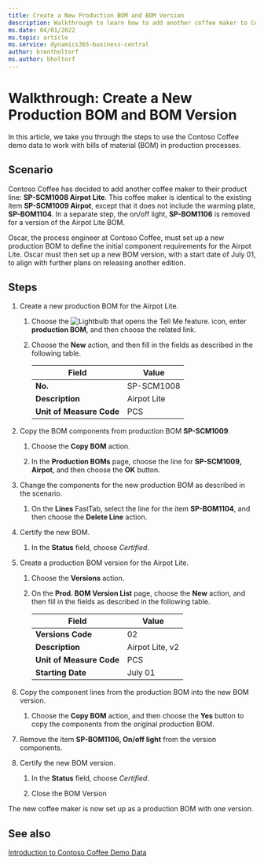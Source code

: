 ```yaml
---
title: Create a New Production BOM and BOM Version
description: Walkthrough to learn how to add another coffee maker to Contoso Coffee's product line in Business Central.
ms.date: 04/01/2022
ms.topic: article
ms.service: dynamics365-business-central
author: brentholtorf
ms.author: bholtorf
---
```

# <a name="walkthrough-create-a-new-production-bom-and-bom-version"></a>Walkthrough: Create a New Production BOM and BOM Version

In this article, we take you through the steps to use the Contoso Coffee demo data to work with bills of material (BOM) in production processes.  

## <a name="scenario"></a>Scenario

Contoso Coffee has decided to add another coffee maker to their product line: **SP-SCM1008 Airpot Lite**. This coffee maker is identical to the existing item **SP-SCM1009 Airpot**, except that it does not include the warming plate, **SP-BOM1104**. In a separate step, the on/off light, **SP-BOM1106** is removed for a version of the Airpot Lite BOM.

Oscar, the process engineer at Contoso Coffee, must set up a new production BOM to define the initial component requirements for the Airpot Lite. Oscar must then set up a new BOM version, with a start date of July 01, to align with further plans on releasing another edition.

## <a name="steps"></a>Steps

1. Create a new production BOM for the Airpot Lite.

    1. Choose the ![Lightbulb that opens the Tell Me feature.](../../media/ui-search/search_small.png "Tell me what you want to do") icon, enter **production BOM**, and then choose the related link.  

    2. Choose the **New** action, and then fill in the fields as described in the following table.  

        |Field  |Value  |
        |---------|---------|
        |**No.** |SP-SCM1008|
        |**Description** |Airpot Lite|
        |**Unit of Measure Code**|PCS  |

2. Copy the BOM components from production BOM **SP-SCM1009**.

    1. Choose the **Copy BOM** action.

    2. In the **Production BOMs** page, choose the line for **SP-SCM1009, Airpot**, and then choose the **OK** button.

3. Change the components for the new production BOM as described in the scenario.

    1. On the **Lines** FastTab, select the line for the item **SP-BOM1104**, and then choose the **Delete Line** action.  

4. Certify the new BOM.  

    1. In the **Status** field, choose *Certified*.  

5. Create a production BOM version for the Airpot Lite.

    1. Choose the **Versions** action.

    2. On the **Prod. BOM Version List** page, choose the **New** action, and then fill in the fields as described in the following table.  

        |Field  |Value  |
        |---------|---------|
        |**Versions Code** |02|
        |**Description** |Airpot Lite, v2|
        |**Unit of Measure Code**|PCS  |  
        |**Starting Date**|July 01  |  

6. Copy the component lines from the production BOM into the new BOM version.

    1. Choose the **Copy BOM** action, and then choose the **Yes** button to copy the components from the original production BOM.

7. Remove the item **SP-BOM1106, On/off light** from  the version components.

8. Certify the new BOM version.

    1. In the **Status** field, choose *Certified*.  

    2. Close the BOM Version

The new coffee maker is now set up as a production BOM with one version.  

## <a name="see-also"></a>See also

[Introduction to Contoso Coffee Demo Data](../contoso-coffee-intro.md)  

